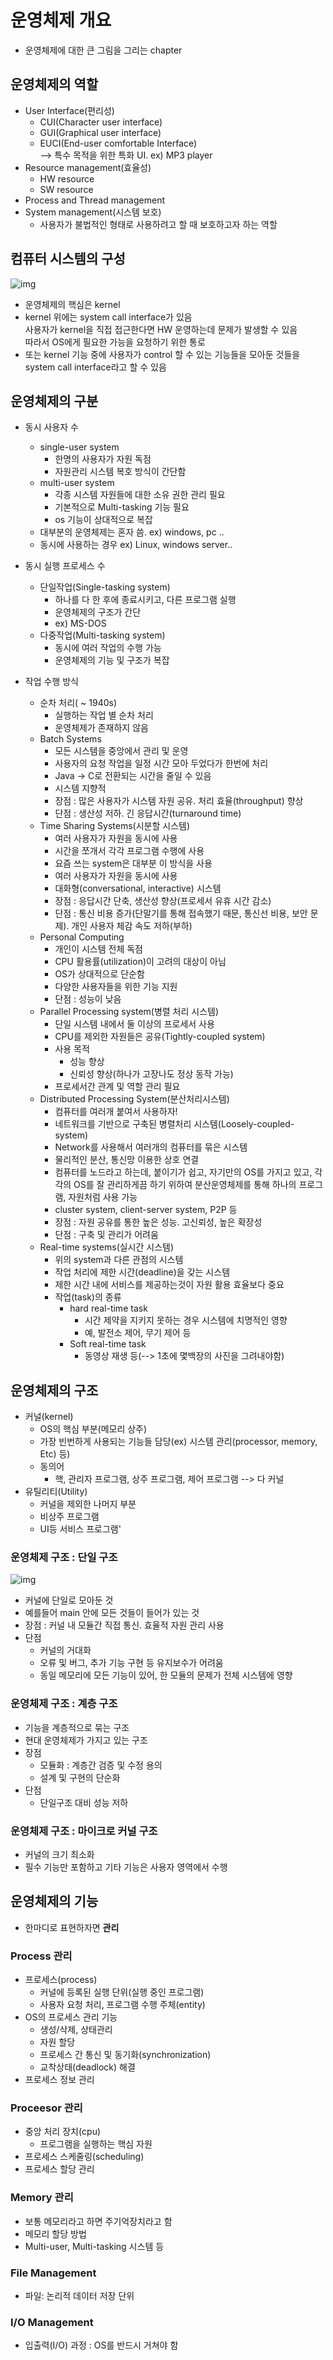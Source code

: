 # 운영체제 개요
- 운영체제에 대한 큰 그림을 그리는 chapter

## 운영체제의 역할
- User Interface(편리성)
  - CUI(Character user interface)
  - GUI(Graphical user interface)
  - EUCI(End-user comfortable Interface)  
    --> 특수 목적을 위한 특화 UI. ex) MP3 player
- Resource management(효율성)
  - HW resource
  - SW resource
- Process and Thread management
- System management(시스템 보호)  
  - 사용자가 불법적인 형태로 사용하려고 할 때 보호하고자 하는 역할

## 컴퓨터 시스템의 구성
![img](https://github.com/koni114/Operating-system/blob/master/img/os_1.JPG)

- 운영체제의 핵심은 kernel
- kernel 위에는 system call interface가 있음  
  사용자가 kernel을 직접 접근한다면 HW 운영하는데 문제가 발생할 수 있음  
  따라서 OS에게 필요한 가능을 요청하기 위한 통로
- 또는 kernel 기능 중에 사용자가 control 할 수 있는 기능들을 모아둔 것들을 system call interface라고 할 수 있음

## 운영체제의 구분
- 동시 사용자 수
  - single-user system
    - 한명의 사용자가 자원 독점
    - 자원관리 시스템 복호 방식이 간단함
  - multi-user system
    - 각종 시스템 자원들에 대한 소유 권한 관리 필요
    - 기본적으로 Multi-tasking 기능 필요
    - os 기능이 상대적으로 복잡
  - 대부분의 운영체제는 혼자 씀. ex) windows, pc ..
  - 동시에 사용하는 경우 ex) Linux, windows server..

- 동시 실행 프로세스 수
  - 단일작업(Single-tasking system)
    - 하나를 다 한 후에 종료시키고, 다른 프로그램 실행
    - 운영체제의 구조가 간단
    - ex) MS-DOS
  - 다중작업(Multi-tasking system)
    - 동시에 여러 작업의 수행 가능
    - 운영체제의 기능 및 구조가 복잡

- 작업 수행 방식 
  - 순차 처리( ~ 1940s)
    - 실행하는 작업 별 순차 처리
    - 운영체제가 존재하지 않음
  - Batch Systems
    - 모든 시스템을 중앙에서 관리 및 운영
    - 사용자의 요청 작업을 일정 시간 모아 두었다가 한번에 처리
    - Java -> C로 전환되는 시간을 줄일 수 있음
    - 시스템 지향적
    - 장점 : 많은 사용자가 시스템 자원 공유. 처리 효율(throughput) 향상
    - 단점 : 생산성 저하. 긴 응답시간(turnaround time)
  - Time Sharing Systems(시분할 시스템)
    - 여러 사용자가 자원을 동시에 사용
    - 시간을 쪼개서 각각 프로그램 수행에 사용
    - 요즘 쓰는 system은 대부분 이 방식을 사용
    - 여러 사용자가 자원을 동시에 사용
    - 대화형(conversational, interactive) 시스템
    - 장점 : 응답시간 단축, 생산성 향상(프로세서 유휴 시간 감소)
    - 단점 : 통신 비용 증가(단말기를 통해 접속했기 때문, 통신선 비용, 보안 문제). 개인 사용자 체감 속도 저하(부하)
  - Personal Computing
    - 개인이 시스템 전체 독점
    - CPU 활용률(utilization)이 고려의 대상이 아님
    - OS가 상대적으로 단순함
    - 다양한 사용자들을 위한 기능 지원
    - 단점 : 성능이 낮음
  - Parallel Processing system(병렬 처리 시스템)
    - 단일 시스템 내에서 둘 이상의 프로세서 사용
    - CPU를 제외한 자원들은 공유(Tightly-coupled system)
    - 사용 목적
      - 성능 향상
      - 신뢰성 향상(하나가 고장나도 정상 동작 가능)
    - 프로세서간 관계 및 역할 관리 필요
  - Distributed Processing System(분산처리시스템)
    - 컴퓨터를 여러개 붙여서 사용하자!
    - 네트워크를 기반으로 구축된 병렬처리 시스템(Loosely-coupled-system)
    - Network를 사용해서 여러개의 컴퓨터를 묶은 시스템
    - 물리적인 분산, 통신망 이용한 상호 연결
    - 컴퓨터를 노드라고 하는데, 붙이기가 쉽고, 자기만의 OS를 가지고 있고, 각각의 OS를 잘 관리하게끔 하기 위하여 분산운영체제를 통해 하나의 프로그램, 자원처럼 사용 가능
    - cluster system, client-server system, P2P 등
    - 장점 : 자원 공유를 통한 높은 성능. 고신뢰성, 높은 확장성
    - 단점 : 구축 및 관리가 어려움
  - Real-time systems(실시간 시스템)
    - 위의 system과 다른 관점의 시스템
    - 작업 처리에 제한 시간(deadline)을 갖는 시스템
    - 제한 시간 내에 서비스를 제공하는것이 자원 활용 효율보다 중요
    - 작업(task)의 종류
      - hard real-time task
        - 시간 제약을 지키지 못하는 경우 시스템에 치명적인 영향
        - 예, 발전소 제어, 무기 제어 등
      - Soft real-time task
        - 동영상 재생 등(--> 1초에 몇백장의 사진을 그려내야함) 

## 운영체제의 구조
- 커널(kernel)
  - OS의 핵심 부분(메모리 상주)
  - 가장 빈번하게 사용되는 기능들 담당(ex) 시스템 관리(processor, memory, Etc) 등)
  - 동의어  
    - 핵, 관리자 프로그램, 상주 프로그램, 제어 프로그램 --> 다 커널
- 유틸리티(Utility)
  - 커널을 제외한 나머지 부분
  - 비상주 프로그램
  - UI등 서비스 프로그램'

### 운영체제 구조 : 단일 구조
![img](https://github.com/koni114/Operating-system/blob/master/img/os_2.JPG)

- 커널에 단일로 모아둔 것
- 예를들어 main 안에 모든 것들이 들어가 있는 것
- 장점 : 커널 내 모듈간 직접 통신. 효율적 자원 관리 사용
- 단점 
  - 커널의 거대화
  - 오류 및 버그, 추가 기능 구현 등 유지보수가 어려움
  - 동일 메모리에 모든 기능이 있어, 한 모듈의 문제가 전체 시스템에 영향

### 운영체제 구조 : 계층 구조
- 기능을 계층적으로 묶는 구조
- 현대 운영체제가 가지고 있는 구조
- 장점
  - 모듈화 : 계층간 검증 및 수정 용의
  - 설계 및 구현의 단순화
- 단점
  - 단일구조 대비 성능 저하

### 운영체제 구조 : 마이크로 커널 구조
- 커널의 크기 최소화
- 필수 기능만 포함하고 기타 기능은 사용자 영역에서 수행

## 운영체제의 기능
- 한마디로 표현하자면 <b>관리</b>

### Process 관리
- 프로세스(process)
  - 커널에 등록된 실행 단위(실행 중인 프로그램)
  - 사용자 요청 처리, 프로그램 수행 주체(entity)
- OS의 프로세스 관리 기능
  - 생성/삭제, 상태관리
  - 자원 할당
  - 프로세스 간 통신 및 동기화(synchronization)
  - 교착상태(deadlock) 해결 
- 프로세스 정보 관리

### Proceesor 관리
- 중앙 처리 장치(cpu)
  - 프로그램을 실행하는 핵심 자원
- 프로세스 스케줄링(scheduling)
- 프로세스 할당 관리

### Memory 관리
- 보통 메모리라고 하면 주기억장치라고 함
- 메모리 할당 방법
- Multi-user, Multi-tasking 시스템 등

### File Management
- 파일: 논리적 데이터 저장 단위

### I/O Management
- 입출력(I/O) 과정 : OS를 반드시 거쳐야 함